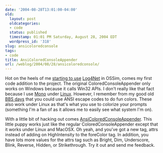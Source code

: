 ```yaml
---
date: '2004-08-28T13:01:00-04:00'
old:
  layout: post
  oldcategories:
  - code
  status: published
  timestamp: 01:01 PM Saturday, August 28, 2004 EDT
  wordpress_id: '318'
slug: ansicoloredconsole
tags:
- code
title: AnsiColoredConsoleAppender
url: /weblog/2004/08/28/ansicoloredconsole/
---
```


Hot on the heels of me [starting to
use](http://patrick.wagstrom.net/weblog/academic/ossimLog4Net.xml)
[Log4Net](http://logging.apache.org/log4net/) in OSSim, comes my first code
addition to the project.  The original ColoredConsoleAppender only works on
Windows because it calls Win32 APIs.  I don't really like that fact because I
use [Mono](http://mono-project.com/) under [Linux](http://fedora.redhat.com/).
However, I remember from my good old [BBS days](http://www.bbsdocumentary.com/)
that you could use ANSI escape codes to do fun colors.  These also work under
Linux as that's what you use to colorize your prompts (something I'm a fan of
as it allows me to easily see what system I'm on).

With a little bit of hacking out comes
[AnsiColoredConsoleAppender](/projects/personal/log4net/AnsiColoredConsoleAppender.cs).
This little puppy works just like the regular ColoredConsoleAppender except
that it works under Linux and MacOSX.  Oh yeah, and you've got a new tag, attrs
instead of adding on HighIntensity to the foreColor tag.  In addition, you have
lots more values for the attrs tag such as Bright, Dim, Underscore, Blink,
Reverse, Hidden, or Strikethrough.  Try it out and send me feedback.
